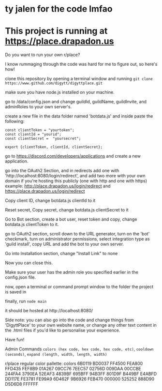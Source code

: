 # ty jalen for the code lmfao

# This project is running at https://place.drapadon.us

Do you want to run your own r/place?

I know rummaging through the code was hard for me to figure out, so here's how!

clone this repository by opening a terminal window and running `git clone https://www.github.com/digytt/digyttplace.git`

make sure you have node.js installed on your machine.

go to /data/config.json and change guildId, guildName, guildInvite, and adminRoles to your own server's.

create a new file in the data folder named 'botdata.js' and inside paste the following:
```
const clientToken = "yourtoken";
const clientId = "yourid";
const clientSecret =  "yoursecret";

export {clientToken, clientId, clientSecret};
```

go to https://discord.com/developers/applications and create a new application.

go into the OAuth2 Section, and in redirects add one with 'http://localhost:8080/login/redirect', and add two more with your own domain if you're hosting this publicly (one with http and one with https) example: http://place.drapadon.us/login/redirect and https://place.drapadon.us/login/redirect

Copy client ID, change botdata.js clientId to it

Reset secret, Copy secret, change botdata.js clientSecret to it

Go to Bot section, create a bot user, reset token and copy, change botdata.js clientToken to it.

go to OAuth2 section, scroll down to the URL generator, turn on the 'bot' checkmark, turn on administrator permissions, select integration type as 'guild install', copy URL and add the bot to your own server.

Go into Installation section, change "Install Link" to none

Now you can close this.

Make sure your user has the admin role you specified earlier in the config.json file.

now, open a terminal or command prompt window to the folder the project is saved in

finally, run `node main`

it should be hosted at http://localhost:8080/

Side note: you can also go into the code and change things from 'DigyttPlace' to your own website name, or change any other text content in the .html files if you'd like to personalise your experience.

Have fun!

Admin Commands
`colors (hex code, hex code, hex code, etc)`,
`cooldown (seconds)`,
`expand (length, width, length, width)`

r/place regular color pallette: colors 6B0119 BD0037 FF4500 FEA800 FFD435 FEF8B9 01A267 09CC76 7EEC57 02756D 009DAA 00CCBE 244FA4 3790EA 52EAF3 4839BF 695BFF 94B3FF 801D9F B449BF E4ABFD DD117E FE3781 FE99A9 6D462F 9B6926 FEB470 000000 525252 888D90 D5D6D8 FFFFFF
